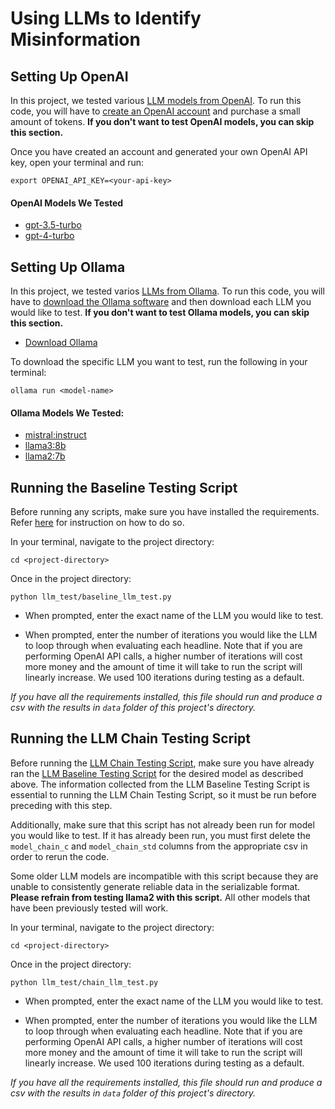 # Using LLMs to Identify Misinformation

## Setting Up OpenAI
In this project, we tested various [LLM models from OpenAI](https://platform.openai.com/docs/models/overview). To run this code, you will have to [create an OpenAI account](https://platform.openai.com/signup) and purchase a small amount of tokens. **If you don't want to test OpenAI models, you can skip this section.**

Once you have created an account and generated your own OpenAI API key, open your terminal and run:

    export OPENAI_API_KEY=<your-api-key>

#### OpenAI Models We Tested
- [gpt-3.5-turbo](https://platform.openai.com/docs/models/gpt-3-5-turbo)
- [gpt-4-turbo](https://platform.openai.com/docs/models/gpt-4-turbo-and-gpt-4)

## Setting Up Ollama
In this project, we tested varios [LLMs from Ollama](https://ollama.com/library). To run this code, you will have to [download the Ollama software](https://ollama.com/) and then download each LLM you would like to test. **If you don't want to test Ollama models, you can skip this section.**

- [Download Ollama](https://ollama.com/)

To download the specific LLM you want to test, run the following in your terminal:

    ollama run <model-name>

#### Ollama Models We Tested:
- [mistral:instruct](https://ollama.com/library/mistral)
- [llama3:8b](https://ollama.com/library/llama3)
- [llama2:7b](https://ollama.com/library/llama2)

## Running the Baseline Testing Script
Before running any scripts, make sure you have installed the requirements. Refer [here](https://github.com/isaacharlem/llm-as-judge-fake-news/blob/master/README.md) for instruction on how to do so.

In your terminal, navigate to the project directory:

    cd <project-directory>

Once in the project directory:

    python llm_test/baseline_llm_test.py

- When prompted, enter the exact name of the LLM you would like to test.

- When prompted, enter the number of iterations you would like the LLM to loop through when evaluating each headline. Note that if you are performing OpenAI API calls, a higher number of iterations will cost more money and the amount of time it will take to run the script will linearly increase. We used 100 iterations during testing as a default.

*If you have all the requirements installed, this file should run and produce a csv with the results in `data` folder of this project's directory.*

## Running the LLM Chain Testing Script
Before running the [LLM Chain Testing Script](https://github.com/isaacharlem/llm-as-judge-fake-news/blob/master/llm_test/chain_llm_test.py), make sure you have already ran the [LLM Baseline Testing Script](https://github.com/isaacharlem/llm-as-judge-fake-news/blob/master/llm_test/baseline_llm_test.py) for the desired model as described above. The information collected from the LLM Baseline Testing Script is essential to running the LLM Chain Testing Script, so it must be run before preceding with this step. 

Additionally, make sure that this script has not already been run for model you would like to test. If it has already been run, you must first delete the `model_chain_c` and `model_chain_std` columns from the appropriate csv in order to rerun the code. 

Some older LLM models are incompatible with this script because they are unable to consistently generate reliable data in the serializable format. **Please refrain from testing llama2 with this script.** All other models that have been previously tested will work.

In your terminal, navigate to the project directory:

    cd <project-directory>

Once in the project directory:

    python llm_test/chain_llm_test.py

- When prompted, enter the exact name of the LLM you would like to test.

- When prompted, enter the number of iterations you would like the LLM to loop through when evaluating each headline. Note that if you are performing OpenAI API calls, a higher number of iterations will cost more money and the amount of time it will take to run the script will linearly increase. We used 100 iterations during testing as a default.

*If you have all the requirements installed, this file should run and produce a csv with the results in `data` folder of this project's directory.*